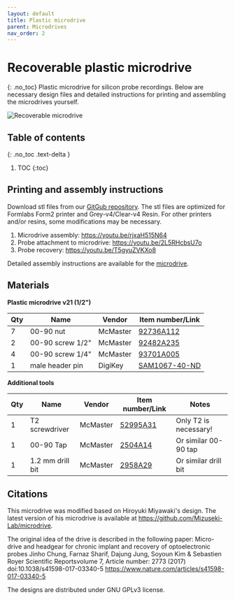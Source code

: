```yaml
---
layout: default
title: Plastic microdrive
parent: Microdrives
nav_order: 2
---
```


# Recoverable plastic microdrive
{: .no_toc}
Plastic microdrive for silicon probe recordings. Below are necessary design files and detailed instructions for printing and assembling the microdrives yourself.

![Recoverable microdrive](https://buzsakilab.github.io/3d_print_designs/images/recoverable_microdrive.jpg)

## Table of contents
{: .no_toc .text-delta }

1. TOC
{:toc}

## Printing and assembly instructions 
Download stl files from our [GitGub repository](https://github.com/buzsakilab/3d_print_designs/tree/master/Microdrives/Plastic_recoverable). The stl files are optimized for Formlabs Form2 printer and Grey-v4/Clear-v4 Resin. For other printers and/or resins, some modifications may be necessary.

1. Microdrive assembly: https://youtu.be/rjxaH515N64 
2. Probe attachment to microdrive: https://youtu.be/2L5RHcbsU7o 
3. Probe recovery: https://youtu.be/T5gyuZVKXo8 

Detailed assembly instructions are available for the [microdrive](https://github.com/buzsakilab/3d_print_designs/raw/master/Microdrives/Plastic_recoverable/assembly_instructions_rat1-2inch_v21.pdf).

## Materials

__Plastic microdrive v21 (1/2")__

| Qty | Name | Vendor | Item number/Link |
|-----|------|--------|------------------|
| 7 | 00-90 nut | McMaster | [92736A112](https://www.mcmaster.com/92736a112) |
| 2 | 00-90 screw 1/2" | McMaster | [92482A235](https://www.mcmaster.com/92482a235) |
| 4 | 00-90 screw 1/4" | McMaster | [93701A005](https://www.mcmaster.com/93701a005) |
| 1 | male header pin | DigiKey | [SAM1067-40-ND](https://www.digikey.com/products/en?keywords=SAM1067-40-ND) |

__Additional tools__

| Qty | Name | Vendor | Item number/Link | Notes |
|-----|------|--------|------------------|-------|
| 1 | T2 screwdriver | McMaster | [52995A31](https://www.mcmaster.com/52995a31) | Only T2 is necessary! |
| 1 | 00-90 Tap | McMaster | [2504A14](https://www.amazon.com/) | Or similar 00-90 tap |
| 1 | 1.2 mm drill bit | McMaster | [2958A29](https://www.mcmaster.com/2958a29) | Or similar drill bit |

## Citations
This microdrive was modified based on Hiroyuki Miyawaki's design. The latest version of his microdrive is available at https://github.com/Mizuseki-Lab/microdrive.

The original idea of the drive is described in the following paper:
Micro-drive and headgear for chronic implant and recovery of optoelectronic probes Jinho Chung, Farnaz Sharif, Dajung Jung, Soyoun Kim & Sebastien Royer Scientific Reportsvolume 7, Article number: 2773 (2017) doi:10.1038/s41598-017-03340-5 https://www.nature.com/articles/s41598-017-03340-5

The designs are distributed under GNU GPLv3 license.
